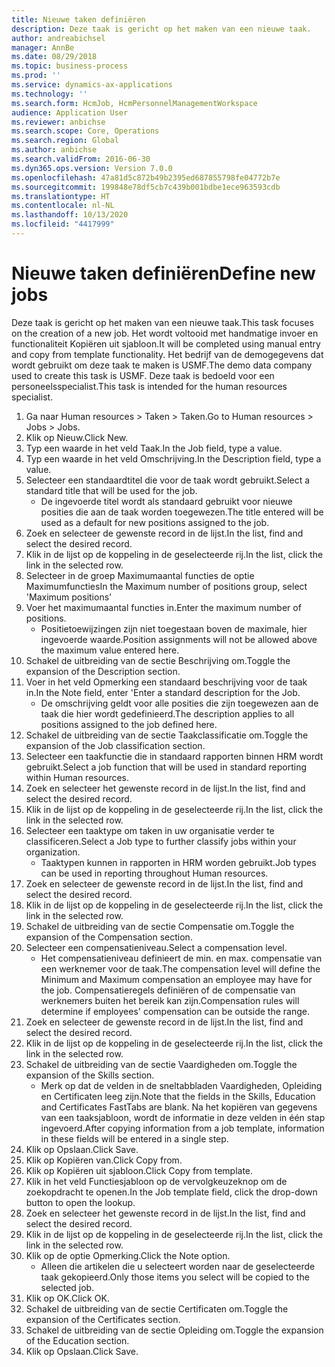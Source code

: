 ```yaml
---
title: Nieuwe taken definiëren
description: Deze taak is gericht op het maken van een nieuwe taak.
author: andreabichsel
manager: AnnBe
ms.date: 08/29/2018
ms.topic: business-process
ms.prod: ''
ms.service: dynamics-ax-applications
ms.technology: ''
ms.search.form: HcmJob, HcmPersonnelManagementWorkspace
audience: Application User
ms.reviewer: anbichse
ms.search.scope: Core, Operations
ms.search.region: Global
ms.author: anbichse
ms.search.validFrom: 2016-06-30
ms.dyn365.ops.version: Version 7.0.0
ms.openlocfilehash: 47a81d5c872b49b2395ed687855798fe04772b7e
ms.sourcegitcommit: 199848e78df5cb7c439b001bdbe1ece963593cdb
ms.translationtype: HT
ms.contentlocale: nl-NL
ms.lasthandoff: 10/13/2020
ms.locfileid: "4417999"
---
```

# <a name="define-new-jobs"></a><span data-ttu-id="b5704-103">Nieuwe taken definiëren</span><span class="sxs-lookup"><span data-stu-id="b5704-103">Define new jobs</span></span>



<span data-ttu-id="b5704-104">Deze taak is gericht op het maken van een nieuwe taak.</span><span class="sxs-lookup"><span data-stu-id="b5704-104">This task focuses on the creation of a new job.</span></span> <span data-ttu-id="b5704-105">Het wordt voltooid met handmatige invoer en functionaliteit Kopiëren uit sjabloon.</span><span class="sxs-lookup"><span data-stu-id="b5704-105">It will be completed using manual entry and copy from template functionality.</span></span> <span data-ttu-id="b5704-106">Het bedrijf van de demogegevens dat wordt gebruikt om deze taak te maken is USMF.</span><span class="sxs-lookup"><span data-stu-id="b5704-106">The demo data company used to create this task is USMF.</span></span> <span data-ttu-id="b5704-107">Deze taak is bedoeld voor een personeelsspecialist.</span><span class="sxs-lookup"><span data-stu-id="b5704-107">This task is intended for the human resources specialist.</span></span>

1. <span data-ttu-id="b5704-108">Ga naar Human resources > Taken > Taken.</span><span class="sxs-lookup"><span data-stu-id="b5704-108">Go to Human resources > Jobs > Jobs.</span></span>
2. <span data-ttu-id="b5704-109">Klik op Nieuw.</span><span class="sxs-lookup"><span data-stu-id="b5704-109">Click New.</span></span>
3. <span data-ttu-id="b5704-110">Typ een waarde in het veld Taak.</span><span class="sxs-lookup"><span data-stu-id="b5704-110">In the Job field, type a value.</span></span>
4. <span data-ttu-id="b5704-111">Typ een waarde in het veld Omschrijving.</span><span class="sxs-lookup"><span data-stu-id="b5704-111">In the Description field, type a value.</span></span>
5. <span data-ttu-id="b5704-112">Selecteer een standaardtitel die voor de taak wordt gebruikt.</span><span class="sxs-lookup"><span data-stu-id="b5704-112">Select a standard title that will be used for the job.</span></span> 
    * <span data-ttu-id="b5704-113">De ingevoerde titel wordt als standaard gebruikt voor nieuwe posities die aan de taak worden toegewezen.</span><span class="sxs-lookup"><span data-stu-id="b5704-113">The title entered will be used as a default for new positions assigned to the job.</span></span>  
6. <span data-ttu-id="b5704-114">Zoek en selecteer de gewenste record in de lijst.</span><span class="sxs-lookup"><span data-stu-id="b5704-114">In the list, find and select the desired record.</span></span>
7. <span data-ttu-id="b5704-115">Klik in de lijst op de koppeling in de geselecteerde rij.</span><span class="sxs-lookup"><span data-stu-id="b5704-115">In the list, click the link in the selected row.</span></span>
8. <span data-ttu-id="b5704-116">Selecteer in de groep Maximumaantal functies de optie Maximumfuncties</span><span class="sxs-lookup"><span data-stu-id="b5704-116">In the Maximum number of positions group, select 'Maximum positions'</span></span>
9. <span data-ttu-id="b5704-117">Voer het maximumaantal functies in.</span><span class="sxs-lookup"><span data-stu-id="b5704-117">Enter the maximum number of positions.</span></span> 
    * <span data-ttu-id="b5704-118">Positietoewijzingen zijn niet toegestaan boven de maximale, hier ingevoerde waarde.</span><span class="sxs-lookup"><span data-stu-id="b5704-118">Position assignments will not be allowed above the maximum value entered here.</span></span>  
10. <span data-ttu-id="b5704-119">Schakel de uitbreiding van de sectie Beschrijving om.</span><span class="sxs-lookup"><span data-stu-id="b5704-119">Toggle the expansion of the Description section.</span></span>
11. <span data-ttu-id="b5704-120">Voer in het veld Opmerking een standaard beschrijving voor de taak in.</span><span class="sxs-lookup"><span data-stu-id="b5704-120">In the Note field, enter 'Enter a standard description for the Job.</span></span>
    * <span data-ttu-id="b5704-121">De omschrijving geldt voor alle posities die zijn toegewezen aan de taak die hier wordt gedefinieerd.</span><span class="sxs-lookup"><span data-stu-id="b5704-121">The description applies to all positions assigned to the job defined here.</span></span>  
12. <span data-ttu-id="b5704-122">Schakel de uitbreiding van de sectie Taakclassificatie om.</span><span class="sxs-lookup"><span data-stu-id="b5704-122">Toggle the expansion of the Job classification section.</span></span>
13. <span data-ttu-id="b5704-123">Selecteer een taakfunctie die in standaard rapporten binnen HRM wordt gebruikt.</span><span class="sxs-lookup"><span data-stu-id="b5704-123">Select a job function that will be used in standard reporting within Human resources.</span></span>
14. <span data-ttu-id="b5704-124">Zoek en selecteer het gewenste record in de lijst.</span><span class="sxs-lookup"><span data-stu-id="b5704-124">In the list, find and select the desired record.</span></span>
15. <span data-ttu-id="b5704-125">Klik in de lijst op de koppeling in de geselecteerde rij.</span><span class="sxs-lookup"><span data-stu-id="b5704-125">In the list, click the link in the selected row.</span></span>
16. <span data-ttu-id="b5704-126">Selecteer een taaktype om taken in uw organisatie verder te classificeren.</span><span class="sxs-lookup"><span data-stu-id="b5704-126">Select a Job type to further classify jobs within your organization.</span></span> 
    * <span data-ttu-id="b5704-127">Taaktypen kunnen in rapporten in HRM worden gebruikt.</span><span class="sxs-lookup"><span data-stu-id="b5704-127">Job types can be used in reporting throughout Human resources.</span></span>  
17. <span data-ttu-id="b5704-128">Zoek en selecteer de gewenste record in de lijst.</span><span class="sxs-lookup"><span data-stu-id="b5704-128">In the list, find and select the desired record.</span></span>
18. <span data-ttu-id="b5704-129">Klik in de lijst op de koppeling in de geselecteerde rij.</span><span class="sxs-lookup"><span data-stu-id="b5704-129">In the list, click the link in the selected row.</span></span>
19. <span data-ttu-id="b5704-130">Schakel de uitbreiding van de sectie Compensatie om.</span><span class="sxs-lookup"><span data-stu-id="b5704-130">Toggle the expansion of the Compensation section.</span></span>
20. <span data-ttu-id="b5704-131">Selecteer een compensatieniveau.</span><span class="sxs-lookup"><span data-stu-id="b5704-131">Select a compensation level.</span></span>
    * <span data-ttu-id="b5704-132">Het compensatieniveau definieert de min. en max. compensatie van een werknemer voor de taak.</span><span class="sxs-lookup"><span data-stu-id="b5704-132">The compensation level will define the Minimum and Maximum compensation an employee may have for the job.</span></span> <span data-ttu-id="b5704-133">Compensatieregels definiëren of de compensatie van werknemers buiten het bereik kan zijn.</span><span class="sxs-lookup"><span data-stu-id="b5704-133">Compensation rules will determine if employees' compensation can be outside the range.</span></span>  
21. <span data-ttu-id="b5704-134">Zoek en selecteer de gewenste record in de lijst.</span><span class="sxs-lookup"><span data-stu-id="b5704-134">In the list, find and select the desired record.</span></span>
22. <span data-ttu-id="b5704-135">Klik in de lijst op de koppeling in de geselecteerde rij.</span><span class="sxs-lookup"><span data-stu-id="b5704-135">In the list, click the link in the selected row.</span></span>
23. <span data-ttu-id="b5704-136">Schakel de uitbreiding van de sectie Vaardigheden om.</span><span class="sxs-lookup"><span data-stu-id="b5704-136">Toggle the expansion of the Skills section.</span></span>
    * <span data-ttu-id="b5704-137">Merk op dat de velden in de sneltabbladen Vaardigheden, Opleiding en Certificaten leeg zijn.</span><span class="sxs-lookup"><span data-stu-id="b5704-137">Note that the fields in the Skills, Education and Certificates FastTabs are blank.</span></span> <span data-ttu-id="b5704-138">Na het kopiëren van gegevens van een taaksjabloon, wordt de informatie in deze velden in één stap ingevoerd.</span><span class="sxs-lookup"><span data-stu-id="b5704-138">After copying information from a job template, information in these fields will be entered in a single step.</span></span>   
24. <span data-ttu-id="b5704-139">Klik op Opslaan.</span><span class="sxs-lookup"><span data-stu-id="b5704-139">Click Save.</span></span>
25. <span data-ttu-id="b5704-140">Klik op Kopiëren van.</span><span class="sxs-lookup"><span data-stu-id="b5704-140">Click Copy from.</span></span>
26. <span data-ttu-id="b5704-141">Klik op Kopiëren uit sjabloon.</span><span class="sxs-lookup"><span data-stu-id="b5704-141">Click Copy from template.</span></span>
27. <span data-ttu-id="b5704-142">Klik in het veld Functiesjabloon op de vervolgkeuzeknop om de zoekopdracht te openen.</span><span class="sxs-lookup"><span data-stu-id="b5704-142">In the Job template field, click the drop-down button to open the lookup.</span></span>
28. <span data-ttu-id="b5704-143">Zoek en selecteer het gewenste record in de lijst.</span><span class="sxs-lookup"><span data-stu-id="b5704-143">In the list, find and select the desired record.</span></span>
29. <span data-ttu-id="b5704-144">Klik in de lijst op de koppeling in de geselecteerde rij.</span><span class="sxs-lookup"><span data-stu-id="b5704-144">In the list, click the link in the selected row.</span></span>
30. <span data-ttu-id="b5704-145">Klik op de optie Opmerking.</span><span class="sxs-lookup"><span data-stu-id="b5704-145">Click the Note option.</span></span>
    * <span data-ttu-id="b5704-146">Alleen die artikelen die u selecteert worden naar de geselecteerde taak gekopieerd.</span><span class="sxs-lookup"><span data-stu-id="b5704-146">Only those items you select will be copied to the selected job.</span></span>    
31. <span data-ttu-id="b5704-147">Klik op OK.</span><span class="sxs-lookup"><span data-stu-id="b5704-147">Click OK.</span></span>
32. <span data-ttu-id="b5704-148">Schakel de uitbreiding van de sectie Certificaten om.</span><span class="sxs-lookup"><span data-stu-id="b5704-148">Toggle the expansion of the Certificates section.</span></span>
33. <span data-ttu-id="b5704-149">Schakel de uitbreiding van de sectie Opleiding om.</span><span class="sxs-lookup"><span data-stu-id="b5704-149">Toggle the expansion of the Education section.</span></span>
34. <span data-ttu-id="b5704-150">Klik op Opslaan.</span><span class="sxs-lookup"><span data-stu-id="b5704-150">Click Save.</span></span>

